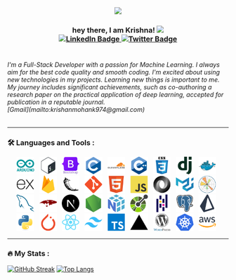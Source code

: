 <div id="header" align="center">
  <img src="https://media.giphy.com/media/M9gbBd9nbDrOTu1Mqx/giphy.gif" width="100"/>
</div>

<h3 align="center">
  hey there, I am Krishna!    <img src="https://media.giphy.com/media/hvRJCLFzcasrR4ia7z/giphy.gif" width="30px"/>
<br>
  <div id="badges" align="center">
  <a href="https://www.linkedin.com/in/krishna-mohan-194124167/">
    <img src="https://img.shields.io/badge/LinkedIn-blue?style=for-the-badge&logo=linkedin&logoColor=white" alt="LinkedIn Badge"/>
  </a>
<!--   <a href="">
    <img src="https://img.shields.io/badge/YouTube-red?style=for-the-badge&logo=youtube&logoColor=white" alt="Youtube Badge"/>
  </a> -->
  <a href="https://twitter.com/Krshxxna">
    <img src="https://img.shields.io/badge/Twitter-blue?style=for-the-badge&logo=twitter&logoColor=white" alt="Twitter Badge"/>
  </a>
    <br>
    <img src="https://komarev.com/ghpvc/?username=krishna9358&style=flat-square&color=blue" alt=""/>
</div>

  
</h3>
<h6>
  I'm a Full-Stack Developer with a passion for Machine Learning. I always aim for the best code quality and smooth coding. I'm excited about using new technologies in my projects. Learning new things is important to me. My journey includes significant achievements, such as co-authoring a research paper on the practical application of deep learning, accepted for publication in a reputable journal.
<br>
[Gmail](mailto:krishanmohank974@gmail.com)
</h6>




---

### :hammer_and_wrench: Languages and Tools :
<div align="center">
  <img src="https://github.com/devicons/devicon/blob/master/icons/arduino/arduino-original-wordmark.svg" title="arduino" alt="" width="40" height="40"/> &nbsp;
    <img src="https://github.com/devicons/devicon/blob/master/icons/bash/bash-original.svg" title="bash" alt="" width="40" height="40"/> &nbsp;
      <img src="https://github.com/devicons/devicon/blob/master/icons/bootstrap/bootstrap-original-wordmark.svg" title="bootstrap" alt="" width="40" height="40"/> &nbsp;
        <img src="https://github.com/devicons/devicon/blob/master/icons/c/c-original.svg" title="c" alt="" width="40" height="40"/> &nbsp;
          <img src="https://github.com/devicons/devicon/blob/master/icons/cloudflare/cloudflare-original-wordmark.svg" title="cloudflare" alt="" width="40" height="40"/> &nbsp;
            <img src="https://github.com/devicons/devicon/blob/master/icons/cplusplus/cplusplus-original.svg" title="c++" alt="" width="40" height="40"/> &nbsp;
              <img src="https://github.com/devicons/devicon/blob/master/icons/css3/css3-original-wordmark.svg" title="css3" alt="" width="40" height="40"/> &nbsp;
                <img src="https://github.com/devicons/devicon/blob/master/icons/django/django-plain.svg" title="django" alt="" width="40" height="40"/> &nbsp;
                  <img src="https://github.com/devicons/devicon/blob/master/icons/docker/docker-original.svg" title="docker" alt="" width="40" height="40"/> &nbsp;
                    <img src="https://github.com/devicons/devicon/blob/master/icons/express/express-original.svg" title="express" alt="" width="40" height="40"/> &nbsp;
                      <img src="https://github.com/devicons/devicon/blob/master/icons/firebase/firebase-original.svg" title="firebase" alt="" width="40" height="40"/> &nbsp;
                        <img src="https://github.com/devicons/devicon/blob/master/icons/flask/flask-original.svg" title="" alt="flask" width="40" height="40"/> &nbsp;
                          <img src="https://github.com/devicons/devicon/blob/master/icons/git/git-original.svg" title="git" alt="" width="40" height="40"/> &nbsp;
                            <img src="https://github.com/devicons/devicon/blob/master/icons/html5/html5-original.svg" title="html5" alt="" width="40" height="40"/> &nbsp;
                              <img src="https://github.com/devicons/devicon/blob/master/icons/javascript/javascript-original.svg" title="Javascript" alt="" width="40" height="40"/> &nbsp;
                                <img src="https://github.com/devicons/devicon/blob/master/icons/json/json-original.svg" title="json" alt="" width="40" height="40"/> &nbsp;
                                  <img src="https://github.com/devicons/devicon/blob/master/icons/materialui/materialui-original.svg" title="MUI" alt="" width="40" height="40"/> &nbsp;
                                    <img src="https://github.com/devicons/devicon/blob/master/icons/matplotlib/matplotlib-original.svg" title="matplotlib" alt="" width="40" height="40"/> &nbsp;
                                      <img src="https://github.com/devicons/devicon/blob/master/icons/mysql/mysql-original.svg" title="mysql" alt="" width="40" height="40"/> &nbsp;
                                        <img src="https://github.com/devicons/devicon/blob/master/icons/mongoose/mongoose-original.svg" title="mongoose" alt="" width="40" height="40"/> &nbsp;
                                          <img src="https://github.com/devicons/devicon/blob/master/icons/nextjs/nextjs-original.svg" title="nextjs" alt="" width="40" height="40"/> &nbsp;
                                            <img src="https://github.com/devicons/devicon/blob/master/icons/nodejs/nodejs-original.svg" title="nodejs" alt="" width="40" height="40"/> &nbsp;
                                              <img src="https://github.com/devicons/devicon/blob/master/icons/numpy/numpy-original.svg" title="numpy" alt="" width="40" height="40"/> &nbsp;
                                                <img src="https://github.com/devicons/devicon/blob/master/icons/openapi/openapi-original.svg" title="openapi" alt="" width="40" height="40"/> &nbsp;
                                                  <img src="https://github.com/devicons/devicon/blob/master/icons/pandas/pandas-original.svg" title="pandas" alt="" width="40" height="40"/> &nbsp;
                                                    <img src="https://github.com/devicons/devicon/blob/master/icons/postgresql/postgresql-original.svg" title="postgresql" alt="" width="40" height="40"/> &nbsp;
                                                      <img src="https://github.com/devicons/devicon/blob/master/icons/prisma/prisma-original.svg" title="prisma" alt="" width="40" height="40"/> &nbsp;
                                                        <img src="https://github.com/devicons/devicon/blob/master/icons/python/python-original.svg" title="python" alt="" width="40" height="40"/> &nbsp;
                                                          <img src="https://github.com/devicons/devicon/blob/master/icons/pytorch/pytorch-original.svg" title="pytorch" alt="" width="40" height="40"/> &nbsp;
                                                           <img src="https://github.com/devicons/devicon/blob/master/icons/react/react-original.svg" title="react" alt="" width="40" height="40"/> &nbsp;
                                                          <img src="https://github.com/devicons/devicon/blob/master/icons/tailwindcss/tailwindcss-original.svg" title="tailwindcss" alt="" width="40" height="40"/> &nbsp;
                                                           <img src="https://github.com/devicons/devicon/blob/master/icons/typescript/typescript-original.svg" title="typescript" alt="" width="40" height="40"/> &nbsp;
                                                          <img src="https://github.com/devicons/devicon/blob/master/icons/vercel/vercel-original.svg" title="vercel" alt="" width="40" height="40" /> &nbsp;
                                                        <img src="https://github.com/devicons/devicon/blob/master/icons/wordpress/wordpress-original.svg" title="wordpress" alt="" width="40" height="40"/> &nbsp;
                                                          <img src="https://github.com/devicons/devicon/blob/master/icons/kubernetes/kubernetes-original.svg" title="kuberneters" alt="" width="40" height="40"/> &nbsp;
                                                           <img src="https://github.com/devicons/devicon/blob/master/icons/amazonwebservices/amazonwebservices-original-wordmark.svg" title="kuberneters" alt="" width="40" height="40"/> &nbsp;

                                                          
      

</div>

---

### :fire: My Stats :
[![GitHub Streak](http://github-readme-streak-stats.herokuapp.com?user=krishna9358&theme=dark&background=000000)](https://git.io/streak-stats)
[![Top Langs](https://github-readme-stats.vercel.app/api/top-langs/?username=krishna9358&layout=compact&theme=vision-friendly-dark)](https://github.com/anuraghazra/github-readme-stats)
